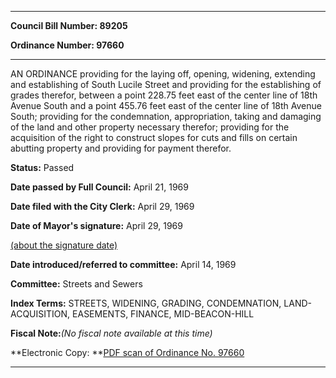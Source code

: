 

********

**Council Bill Number: 89205**
   
**Ordinance Number: 97660**
********

 AN ORDINANCE providing for the laying off, opening, widening, extending and establishing of South Lucile Street and providing for the establishing of grades therefor, between a point 228.75 feet east of the center line of 18th Avenue South and a point 455.76 feet east of the center line of 18th Avenue South; providing for the condemnation, appropriation, taking and damaging of the land and other property necessary therefor; providing for the acquisition of the right to construct slopes for cuts and fills on certain abutting property and providing for payment therefor.

**Status:** Passed
   
**Date passed by Full Council:** April 21, 1969
   
**Date filed with the City Clerk:** April 29, 1969
   
**Date of Mayor's signature:** April 29, 1969
   
[(about the signature date)](/~public/approvaldate.htm)
   
   
   
**Date introduced/referred to committee:** April 14, 1969
   
**Committee:** Streets and Sewers
   
   
**Index Terms:** STREETS, WIDENING, GRADING, CONDEMNATION, LAND-ACQUISITION, EASEMENTS, FINANCE, MID-BEACON-HILL

**Fiscal Note:**_(No fiscal note available at this time)_

**Electronic Copy: **[PDF scan of Ordinance No. 97660](/~archives/Ordinances/Ord_97660.pdf)

********

